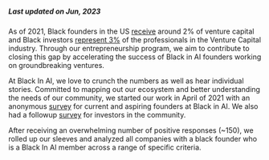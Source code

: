 ##### Last updated on Jun, 2023

As of 2021, Black founders in the US [receive](https://about.crunchbase.com/2020-diversity-spotlight-report/) around 2% of venture capital and Black investors [represent 3%](https://www.blckvc.com/) of the professionals in the Venture Capital industry. Through our entrepreneurship program, we aim to contribute to closing this gap by accelerating the success of Black in AI founders working on groundbreaking ventures. 

At Black In AI, we love to crunch the numbers as well as hear individual stories. Committed to mapping out our ecosystem and better understanding the needs of our community, we started our work in April of 2021 with an anonymous [survey](https://forms.gle/FP5UDayriEGaScPr6) for current and aspiring founders at Black in AI. We also had a followup [survey](https://docs.google.com/forms/d/1EG8Y-iY-LPbdZfRMiwgRhW9SiG60zIaNXCTFoZ_JSr0/edit) for investors in the community.

After receiving an overwhelming number of positive responses (~150), we rolled up our sleeves and analyzed all companies with a black founder who is a Black In AI member across a range of specific criteria.

